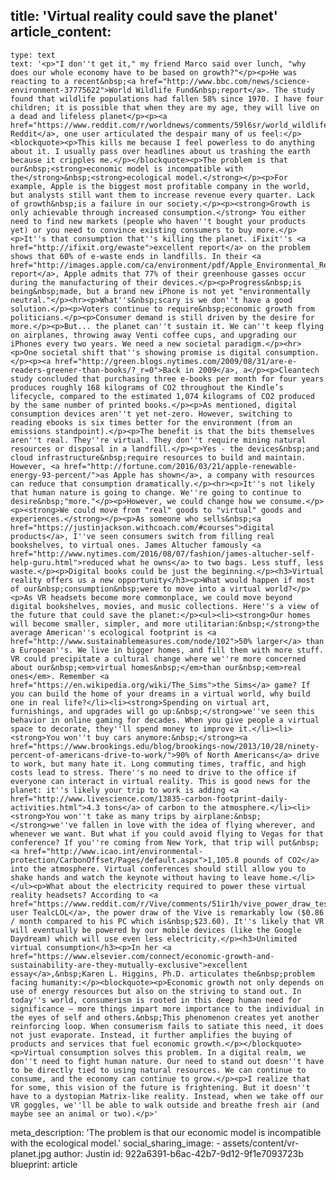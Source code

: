 title: 'Virtual reality could save the planet'
article_content:
  -
    type: text
    text: '<p>"I don''t get it," my friend Marco said over lunch, "why does our whole economy have to be based on growth?"</p><p>He was reacting to a recent&nbsp;<a href="http://www.bbc.com/news/science-environment-37775622">World Wildlife Fund&nbsp;report</a>. The study found that wildlife populations had fallen 58% since 1970. I have four children; it is possible that when they are my age, they will live on a dead and lifeless planet</p><p><a href="https://www.reddit.com/r/worldnews/comments/59l6sr/world_wildlife_falls_by_58_in_40_years/d99jsvl/">On Reddit</a>, one user articulated the despair many of us feel:</p><blockquote><p>This kills me because I feel powerless to do anything about it. I usually pass over headlines about us trashing the earth because it cripples me.</p></blockquote><p>The problem is that our&nbsp;<strong>economic model is incompatible with the</strong>&nbsp;<strong>ecological model.</strong></p><p>For example, Apple is the biggest most profitable company in the world, but analysts still want them to increase revenue every quarter. Lack of growth&nbsp;is a failure in our society.</p><p><strong>Growth is only achievable through increased consumption.</strong> You either need to find new markets (people who haven''t bought your products yet) or you need to convince existing consumers to buy more.</p><p>It''s that consumption that''s killing the planet. iFixit''s <a href="http://ifixit.org/ewaste">excellent report</a> on the problem shows that 60% of e-waste ends in landfills. In their <a href="http://images.apple.com/ca/environment/pdf/Apple_Environmental_Responsibility_Report_2016.pdf">environmental report</a>, Apple admits that 77% of their greenhouse gasses occur during the manufacturing of their devices.</p><p>Progress&nbsp;is being&nbsp;made, but a brand new iPhone is not yet "environmentally neutral."</p><hr><p>What''s&nbsp;scary is we don''t have a good solution.</p><p>Voters continue to require&nbsp;economic growth from politicians.</p><p>Consumer demand is still driven by the desire for more.</p><p>But... the planet can''t sustain it. We can''t keep flying on airplanes, throwing away Venti coffee cups, and upgrading our iPhones every two years. We need a new societal paradigm.</p><hr><p>One societal shift that''s showing promise is digital consumption.</p><p><a href="http://green.blogs.nytimes.com/2009/08/31/are-e-readers-greener-than-books/?_r=0">Back in 2009</a>, a</p><p>Cleantech study concluded that purchasing three e-books per month for four years produces roughly 168 kilograms of CO2 throughout the Kindle’s lifecycle, compared to the estimated 1,074 kilograms of CO2 produced by the same number of printed books.</p><p>As mentioned, digital consumption devices aren''t yet net-zero. However, switching to reading ebooks is six times better for the environment (from an emissions standpoint).</p><p>The benefit is that the bits themselves aren''t real. They''re virtual. They don''t require mining natural resources or disposal in a landfill.</p><p>Yes - the devices&nbsp;and cloud infrastructure&nbsp;require resources to build and maintain. However, <a href="http://fortune.com/2016/03/21/apple-renewable-energy-93-percent/">as Apple has shown</a>, a company with resources can reduce that consumption dramatically.</p><hr><p>It''s not likely that human nature is going to change. We''re going to continue to desire&nbsp;"more."</p><p>However, we could change how we consume.</p><p><strong>We could move from "real" goods to "virtual" goods and experiences.</strong></p><p>As someone who sells&nbsp;<a href="https://justinjackson.withcoach.com/#courses">digital products</a>, I''ve seen consumers switch from filling real bookshelves, to virtual ones. James Altucher famously <a href="http://www.nytimes.com/2016/08/07/fashion/james-altucher-self-help-guru.html">reduced what he owns</a> to two bags. Less stuff, less waste.</p><p>Digital books could be just the beginning.</p><h3>Virtual reality offers us a new opportunity</h3><p>What would happen if most of our&nbsp;consumption&nbsp;were to move into a virtual world?</p><p>As VR headsets become more commonplace, we could move beyond digital bookshelves, movies, and music collections. Here''s a view of the future that could save the planet:</p><ul><li><strong>Our homes will become smaller, simpler, and more utilitarian:&nbsp;</strong>the average American''s ecological footprint is <a href="http://www.sustainablemeasures.com/node/102">50% larger</a> than a European''s. We live in bigger homes, and fill them with more stuff. VR could precipitate a cultural change where we''re more concerned about our&nbsp;<em>virtual homes&nbsp;</em>than our&nbsp;<em>real ones</em>. Remember <a href="https://en.wikipedia.org/wiki/The_Sims">the Sims</a> game? If you can build the home of your dreams in a virtual world, why build one in real life?</li><li><strong>Spending on virtual art, furnishings, and upgrades will go up:&nbsp;</strong>we''ve seen this behavior in online gaming for decades. When you give people a virtual space to decorate, they''ll spend money to improve it.</li><li><strong>You won''t buy cars anymore:&nbsp;</strong><a href="https://www.brookings.edu/blog/brookings-now/2013/10/28/ninety-percent-of-americans-drive-to-work/">90% of North Americans</a> drive to work, but many hate it. Long commuting times, traffic, and high costs lead to stress. There''s no need to drive to the office if everyone can interact in virtual reality. This is good news for the planet: it''s likely your trip to work is adding <a href="http://www.livescience.com/13835-carbon-footprint-daily-activities.html">4.3 tons</a> of carbon to the atmosphere.</li><li><strong>You won''t take as many trips by airplane:&nbsp;</strong>we''ve fallen in love with the idea of flying wherever, and whenever we want. But what if you could avoid flying to Vegas for that conference? If you''re coming from New York, that trip will put&nbsp;<a href="http://www.icao.int/environmental-protection/CarbonOffset/Pages/default.aspx">1,105.8 pounds of CO2</a> into the atmosphere. Virtual conferences should still allow you to shake hands and watch the keynote without having to leave home.</li></ul><p>What about the electricity required to power these virtual reality headsets? According to <a href="https://www.reddit.com/r/Vive/comments/51ir1h/vive_power_draw_test_results/">Reddit user TealcLOL</a>, the power draw of the Vive is remarkably low ($0.86 / month compared to his PC which is&nbsp;$23.60). It''s likely that VR will eventually be powered by our mobile devices (like the Google Daydream) which will use even less electricity.</p><h3>Unlimited virtual consumption</h3><p>In her <a href="https://www.elsevier.com/connect/economic-growth-and-sustainability-are-they-mutually-exclusive">excellent essay</a>,&nbsp;Karen L. Higgins, Ph.D. articulates the&nbsp;problem facing humanity:</p><blockquote><p>Economic growth not only depends on use of energy resources but also on the striving to stand out. In today''s world, consumerism is rooted in this deep human need for significance – more things impart more importance to the individual in the eyes of self and others.&nbsp;This phenomenon creates yet another reinforcing loop. When consumerism fails to satiate this need, it does not just evaporate. Instead, it further amplifies the buying of products and services that fuel economic growth.</p></blockquote><p>Virtual consumption solves this problem. In a digital realm, we don''t need to fight human nature. Our need to stand out doesn''t have to be directly tied to using natural resources. We can continue to consume, and the economy can continue to grow.</p><p>I realize that for some, this vision of the future is frightening. But it doesn''t have to a dystopian Matrix-like reality. Instead, when we take off our VR goggles, we''ll be able to walk outside and breathe fresh air (and maybe see an animal or two).</p>'
meta_description: 'The problem is that our economic model is incompatible with the ecological model.'
social_sharing_image:
    - assets/content/vr-planet.jpg
author: Justin
id: 922a6391-b6ac-42b7-9d12-9f1e7093723b
blueprint: article
